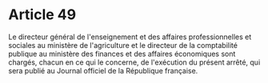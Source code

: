 # Article 49

Le directeur général de l'enseignement et des affaires professionnelles et sociales au ministère de l'agriculture et le directeur de la comptabilité publique au ministère des finances et des affaires économiques sont chargés, chacun en ce qui le concerne, de l'exécution du présent arrêté, qui sera publié au Journal officiel de la République française.
